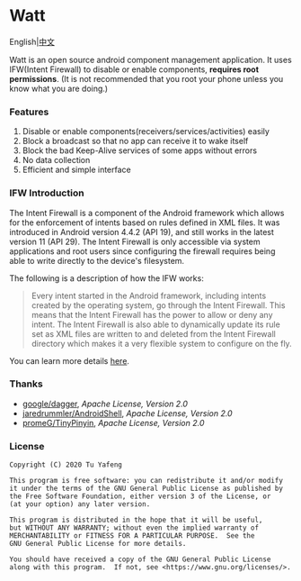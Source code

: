 # Watt

English|[中文](https://github.com/tuyafeng/Watt/blob/master/README_zh_CN.md)

Watt is an open source android component management application. It uses IFW(Intent Firewall) to disable or enable components, **requires root permissions**. (It is not recommended that you root your phone unless you know what you are doing.)

### Features

1. Disable or enable components(receivers/services/activities) easily
2. Block a broadcast so that no app can receive it to wake itself
3. Block the bad Keep-Alive services of some apps without errors
4. No data collection
5. Efficient and simple interface

### IFW Introduction

The Intent Firewall is a component of the Android framework which allows for the enforcement of intents based on rules defined in XML files. It was introduced in Android version 4.4.2 (API 19), and still works in the latest version 11 (API 29). The Intent Firewall is only accessible via system applications and root users since configuring the firewall requires being able to write directly to the device's filesystem.

The following is a description of how the IFW works:

> Every intent started in the Android framework, including intents created by the operating system, go through the Intent Firewall. This means that the Intent Firewall has the power to allow or deny any intent. The Intent Firewall is also able to dynamically update its rule set as XML files are written to and deleted from the Intent Firewall directory which makes it a very flexible system to configure on the fly.

You can learn more details [here](https://carteryagemann.com/pages/android-intent-firewall.html).

### Thanks

- [google/dagger](https://github.com/google/dagger), *Apache License, Version 2.0*
- [jaredrummler/AndroidShell](https://github.com/jaredrummler/AndroidShell), *Apache License, Version 2.0*
- [promeG/TinyPinyin](https://github.com/promeG/TinyPinyin), *Apache License, Version 2.0*

### License

```
Copyright (C) 2020 Tu Yafeng

This program is free software: you can redistribute it and/or modify
it under the terms of the GNU General Public License as published by
the Free Software Foundation, either version 3 of the License, or
(at your option) any later version.

This program is distributed in the hope that it will be useful,
but WITHOUT ANY WARRANTY; without even the implied warranty of
MERCHANTABILITY or FITNESS FOR A PARTICULAR PURPOSE.  See the
GNU General Public License for more details.

You should have received a copy of the GNU General Public License
along with this program.  If not, see <https://www.gnu.org/licenses/>.
```

